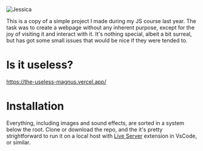 ![Jessica](https://media.giphy.com/media/B1bMjDNIwe4T09fNai/giphy.gif)

This is a copy of a simple project I made during my JS course last year. The task was to create a webpage without any inherent purpose, except for the joy of visiting it and interact with it. It's nothing special, albeit a bit surreal, but has got some small issues that would be nice if they were tended to.

# Is it useless?

https://the-useless-magnus.vercel.app/

# Installation

Everything, including images and sound effects, are sorted in a system below the root. Clone or download the repo, and the it's pretty strightforward to run it on a local host with [Live Server](https://marketplace.visualstudio.com/items?itemName=ritwickdey.LiveServer) extension in VsCode, or similar.
